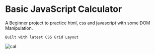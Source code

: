 # Basic JavaScript Calculator

A Beginner project to practice html, css and javascript with some DOM Manipulation.

```
Built with latest CSS Grid Layout 

```
![cal](https://user-images.githubusercontent.com/1160546/44203938-0e59f700-a151-11e8-83a1-4c7b2f6f6e3d.png)
